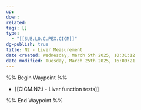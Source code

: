 ```yaml
---
up: 
down: 
related: 
tags: []
type:
  - "[[SUB.LO.C.PEX.CICM]]"
dg-publish: true
title: N2 - Liver Measurement
date created: Wednesday, March 5th 2025, 10:31:12
date modified: Tuesday, March 25th 2025, 16:09:21
---
```


%% Begin Waypoint %%

- [[CICM.N2.i - Liver function tests]]

%% End Waypoint %%

